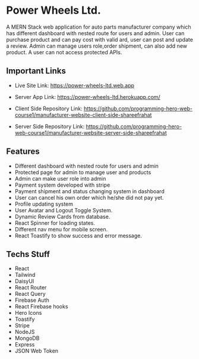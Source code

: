 # Power Wheels Ltd.

  <p>A MERN Stack web application for auto parts manufacturer company which has different dashboard with nested route for users and admin. User can purchase product and can pay cost with valid ard, user can post and update a review. Admin can manage users role,order shipment, can also add new product. A user can not access protected APIs.</p>

## Important Links

- Live Site Link: https://power-wheels-ltd.web.app

- Server App Link: https://power-wheels-ltd.herokuapp.com/

- Client Side Repository Link: https://github.com/programming-hero-web-course1/manufacturer-website-client-side-shareefrahat

- Server Side Repository Link: https://github.com/programming-hero-web-course1/manufacturer-website-server-side-shareefrahat

## Features

- Different dashboard with nested route for users and admin
- Protected page for admin to manage user and products
- Admin can make user role into admin
- Payment system developed with stripe
- Payment shipment and status changing system in dashboard
- User can cancel his own order which he/she did not pay yet.
- Profile updating system
- User Avatar and Logout Toggle System.
- Dynamic Review Cards from database.
- React Spinner for loading states.
- Different nav menu for mobile screen.
- React Toastify to show success and error message.

## Techs Stuff

- React
- Tailwind
- DaisyUI
- React Router
- React Query
- Firebase Auth
- React Firebase hooks
- Hero Icons
- Toastify
- Stripe
- NodeJS
- MongoDB
- Express
- JSON Web Token
